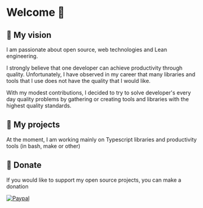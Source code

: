 # Welcome 👋

## 🔮 My vision

I am passionate about open source, web technologies and Lean engineering.

I strongly believe that one developer can achieve productivity through quality. Unfortunately, I have observed in my career that many libraries and tools that I use does not have the quality that I would like.

With my modest contributions, I decided to try to solve developer's every day quality problems by gathering or creating tools and libraries with the highest quality standards.

## 🚀 My projects

At the moment, I am working mainly on Typescript libraries and productivity tools (in bash, make or other)

## 🩷 Donate

If you would like to support my open source projects, you can make a donation

[![Paypal][paypal-badge]][paypal-url]

<!--
**jpolo/jpolo** is a ✨ _special_ ✨ repository because its `README.md` (this file) appears on your GitHub profile.

Here are some ideas to get you started:

- 🔭 I’m currently working on ...
- 🌱 I’m currently learning ...
- 👯 I’m looking to collaborate on ...
- 🤔 I’m looking for help with ...
- 💬 Ask me about ...
- 📫 How to reach me: ...
- 😄 Pronouns: ...
- ⚡ Fun fact: ...
-->

[paypal-url]: https://www.paypal.com/donate/?business=5252JMCKXW3EL&no_recurring=0&item_name=Thank+you+in+advance+for+your+contribution+to+my+open+source+software+%21&currency_code=EUR
[paypal-badge]: https://img.shields.io/badge/Paypal-0070ba?style=for-the-badge&logo=paypal&color=0070ba


